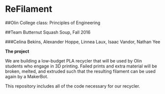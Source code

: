 # ReFilament

##Olin College class: Principles of Engineering

##Team Butternut Squash Soup, Fall 2016

###Celina Bekins, Alexander Hoppe, Linnea Laux, Isaac Vandor, Nathan Yee

**The project**

We are building a low-budget PLA recycler that will be used by Olin students who engage in 3D printing. Failed prints and extra material will be broken, melted, and extruded such that the resulting filament can be used again by a MakerBot.

This repository includes all of the code necessary for our recycler.